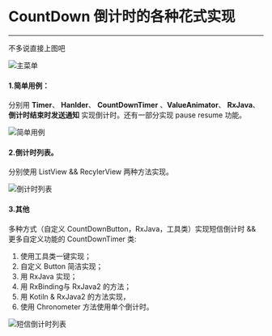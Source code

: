 # CountDown 倒计时的各种花式实现

---
不多说直接上图吧

![主菜单][1]

#### 1.简单用例：
分别用 **Timer**、 **Hanlder**、 **CountDownTimer** 、**ValueAnimator**、 **RxJava**、**倒计时结束时发送通知** 实现倒计时。还有一部分实现 pause resume 功能。

![简单用例][2]

#### 2.倒计时列表。
分别使用 ListView && RecylerView 两种方法实现。

![倒计时列表][3]

#### 3.其他
多种方式（自定义 CountDownButton，RxJava，工具类）实现短信倒计时 && 更多自定义功能的 CountDownTimer 类:

1. 使用工具类一键实现；
2. 自定义 Button 简洁实现；
3. 用 RxJava 实现；
4. 用 RxBinding与 RxJava2 的方法；
5. 用 Kotiln & RxJava2 的方法实现，
6. 使用 Chronometer 方法使用单个倒计时。

![短信倒计时列表][4]


  [1]: http://cnd.sfyc23.xyz/countdown_menu.png?imageView2/3/w/360/h/640/interlace/1
  [2]: http://cnd.sfyc23.xyz/countTime_github_02?imageView2/3/w/360/h/640/interlace/1
  [3]: http://cnd.sfyc23.xyz/countdown_recylerview.png?imageView2/3/w/360/h/640/interlace/1
  [4]: http://cnd.sfyc23.xyz/countdown_sms.png?imageView2/3/w/360/h/640/interlace/1

